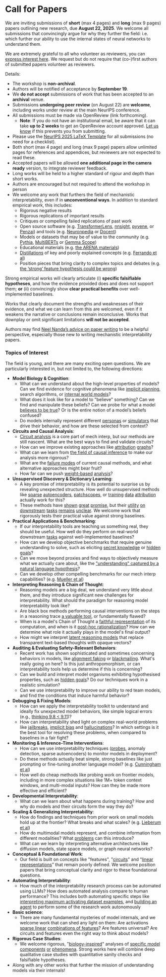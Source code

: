 # Call for Papers
We are inviting submissions of **short** (max 4 pages) and **long** (max 9 pages) papers outlining new research, due **August 22, 2025**. We welcome all submissions that convincingly argue for why they further the field: i.e. which further our ability to use the internal states of neural networks to understand them. 

We are extremely grateful to all who volunteer as reviewers, you can [express interest here](https://www.google.com/url?q=https://docs.google.com/forms/d/e/1FAIpQLSdiw1SJllzoTz_nqzDTzTOGb9DV3W_truQyh-WvYj_QGIi7Mg/viewform?usp%3Ddialog&sa=D&source=editors&ust=1753567588520735&usg=AOvVaw3ZiBLmcsVeYMA-XXCP6qae). We request but do not require that (co-)first authors of submitted papers volunteer as reviewers. 

Details: 
* The workshop is **non-archival**.
* Authors will be notified of acceptance by **September 19**.
* We **do not accept** submissions of work that has been accepted to an **archival** venue.
* Submissions **undergoing peer review** (on August 22) are **welcome**, including works under review at the main NeurIPS conference.
* All submissions must be made via OpenReview (link forthcoming).
  * **Note**: If you do not have an institutional email, be aware that it can take **up to 2 weeks** to get an OpenReview account approved. [Let us know](mailto:neurips2025@mechinterpworkshop.com) if this prevents you from submitting.
* Please use the [NeurIPS 2025 LaTeX Template](https://www.google.com/url?q=https://media.neurips.cc/Conferences/NeurIPS2025/Styles.zip&sa=D&source=editors&ust=1753567588523209&usg=AOvVaw0Z9UaUkyFmQwXAdLNSdqrt) for all submissions (no need for a checklist).
* Both short (max 4 page) and long (max 9 page) papers allow unlimited pages for references and appendices, but reviewers are not expected to read these.
* Accepted papers will be allowed **one additional page in the camera ready** version, to integrate reviewer feedback.
* Long works will be held to a higher standard of rigour and depth than short works.
* Authors are encouraged but not required to attend the workshop in person
* We welcome any work that furthers the field of mechanistic interpretability, even if in **unconventional ways**. In addition to standard empirical work, this includes:
  * Rigorous negative results
  * Rigorous replications of important results
  * Critiques or compelling failed replications of past work
  * Open source software (e.g. [TransformerLens](https://www.google.com/url?q=https://github.com/neelnanda-io/TransformerLens&sa=D&source=editors&ust=1753567588525484&usg=AOvVaw2XbEhi5noeujQiXKI24Z4A), [nnsight](https://www.google.com/url?q=https://github.com/ndif-team/nnsight&sa=D&source=editors&ust=1753567588525609&usg=AOvVaw3goUCN1x5KiOg3uFSEbKU0), [pyvene](https://www.google.com/url?q=https://github.com/stanfordnlp/pyvene/tree/main/pyvene/models/mlp&sa=D&source=editors&ust=1753567588525739&usg=AOvVaw3beG7jQJ8S59_quNvDjtDi), or [Penzai](https://www.google.com/url?q=https://github.com/google-deepmind/penzai&sa=D&source=editors&ust=1753567588525876&usg=AOvVaw38hfcMgQFYYaVqHJHTEzc5)) and tools (e.g. [Neuronpedia](https://www.google.com/url?q=http://neuronpedia.org&sa=D&source=editors&ust=1753567588526066&usg=AOvVaw1iDD2fjlQlfFD-t5A29FSc) or [Docent](https://www.google.com/url?q=https://transluce.org/introducing-docent&sa=D&source=editors&ust=1753567588526219&usg=AOvVaw21f-DxVD__hPN8yFpRtbXT))
  * Models or datasets that may be of value to the community (e.g. [Pythia](https://www.google.com/url?q=https://arxiv.org/abs/2304.01373&sa=D&source=editors&ust=1753567588526487&usg=AOvVaw0nSjGYi0HwI1tLOrM0GkAj), [MultiBERTs](https://www.google.com/url?q=https://arxiv.org/abs/2106.16163&sa=D&source=editors&ust=1753567588526591&usg=AOvVaw2JkavMJ6khBLuYurElq5eb) or [Gemma Scope](https://www.google.com/url?q=https://arxiv.org/abs/2408.05147&sa=D&source=editors&ust=1753567588526706&usg=AOvVaw09rk-qddSmmbO0w9GvHLqc))
  * Educational materials (e.g. [the ARENA materials](https://www.google.com/url?q=https://arena3-chapter1-transformer-interp.streamlit.app/&sa=D&source=editors&ust=1753567588526955&usg=AOvVaw1bBoReEMsOfRsLzBa17KSL))
  * [Distillations](https://www.google.com/url?q=https://distill.pub/2017/research-debt/&sa=D&source=editors&ust=1753567588527136&usg=AOvVaw1tdg903PVFEncLWHDRVVv4) of key and poorly explained concepts (e.g. [Ferrando et al](https://www.google.com/url?q=https://arxiv.org/abs/2405.00208&sa=D&source=editors&ust=1753567588527388&usg=AOvVaw0a3kT7ZOjX4QOCa0bB0bVj))
  * Position pieces that bring clarity to complex topics and debates (e.g. [the ‘strong’ feature hypothesis could be wrong](https://www.google.com/url?q=https://www.alignmentforum.org/posts/tojtPCCRpKLSHBdpn/the-strong-feature-hypothesis-could-be-wrong&sa=D&source=editors&ust=1753567588527819&usg=AOvVaw0Z62d7lK5Pyy3ObifVHgYC))

Strong empirical works will clearly articulate (i) **specific falsifiable hypotheses**, and how the evidence provided does and does not support them; **or** (ii) convincingly show **clear practical benefits** over well-implemented baselines. 

Works that clearly document the strengths and weaknesses of their evidence, and what we can learn from this are welcomed, even if it weakens the narrative or conclusions remain inconclusive. Works that downplay or omit significant limitations **will not be accepted**. 

Authors may find [Neel Nanda’s advice on paper writing](https://www.google.com/url?q=https://www.alignmentforum.org/posts/eJGptPbbFPZGLpjsp/highly-opinionated-advice-on-how-to-write-ml-papers&sa=D&source=editors&ust=1753567588529601&usg=AOvVaw0VVat0ejSv1Yf2O3vwD7Fr) to be a helpful perspective, especially those new to writing mechanistic interpretability papers. 
### Topics of Interest
The field is young, and there are many exciting open questions. We are particularly interested in, but not limited to, the following directions: 
* **Model Biology & Cognition**:
  * What can we understand about the high-level properties of models? Can we find evidence for cognitive phenomena like [implicit planning](https://www.google.com/url?q=https://transformer-circuits.pub/2025/attribution-graphs/biology.html%23dives-poems&sa=D&source=editors&ust=1753567588530735&usg=AOvVaw2d7vyj05v1bmp_J1GXwa3S), search algorithms, or [internal world models](https://www.google.com/url?q=https://arxiv.org/abs/2210.13382&sa=D&source=editors&ust=1753567588530959&usg=AOvVaw3QxXyufo1JUIgcvjZ8MWd9)?
  * What does it look like for a model to "believe" something? Can we find and manipulate these beliefs? Can we probe for what a model [believes to be true](https://www.google.com/url?q=https://arxiv.org/abs/2310.06824&sa=D&source=editors&ust=1753567588531322&usg=AOvVaw2s2a19l5qhrmQx9K5p0Xbk)? Or is the entire notion of a model’s beliefs confused?
  * Do models internally represent different [personas](https://www.google.com/url?q=https://arxiv.org/abs/2406.12094&sa=D&source=editors&ust=1753567588531631&usg=AOvVaw18H5MWrB8JVR5yzYaJ7h5i) or [simulators](https://www.google.com/url?q=https://www.nature.com/articles/s41586-023-06647-8&sa=D&source=editors&ust=1753567588531762&usg=AOvVaw3JIw5FP7_pQJtCEaDP1hde) that drive their behavior, and how are these selected from context?
* **Circuits and Causal Analysis**:
  * [Circuit analysis](https://www.google.com/url?q=https://distill.pub/2020/circuits/zoom-in/&sa=D&source=editors&ust=1753567588532165&usg=AOvVaw3VIvJMqCgyFvf7zqELN2eJ) is a core part of mech interp, but our methods are still nascent. What are the best ways to find and validate circuits?
  * How can we improve existing approaches like [attribution](https://www.google.com/url?q=https://arxiv.org/abs/2406.11944&sa=D&source=editors&ust=1753567588532645&usg=AOvVaw2PjBSUzknana5Ju2MW7wOW) [graphs](https://www.google.com/url?q=https://transformer-circuits.pub/2025/attribution-graphs/methods.html&sa=D&source=editors&ust=1753567588532778&usg=AOvVaw0_f-oI5trq9LN2urDdL99a)?
  * What can we learn from [the field of causal inference](https://www.google.com/url?q=https://arxiv.org/abs/2407.04690&sa=D&source=editors&ust=1753567588533110&usg=AOvVaw3VjjldLPMyWpktI9ezjE6y) to make our analysis more rigorous?
  * What are the [failure modes](https://www.google.com/url?q=https://arxiv.org/abs/2307.15771&sa=D&source=editors&ust=1753567588533444&usg=AOvVaw190nGp4RCZJY9qM-3MULLy) of current causal methods, and what alternative approaches might bear fruit?
  * How far can we push [weight-based](https://www.google.com/url?q=https://arxiv.org/abs/2301.05217&sa=D&source=editors&ust=1753567588533750&usg=AOvVaw0kk5BNr2MAVaG8Bsafguuo) [analysis](https://www.google.com/url?q=https://arxiv.org/abs/2410.08417&sa=D&source=editors&ust=1753567588533855&usg=AOvVaw0Wy0nUVauKVYATyMq8zWB9)?
* **Unsupervised Discovery & Dictionary Learning**:
  * A key promise of interpretability is its potential to surprise us by revealing unexpected structure. How well do unsupervised methods like [sparse](https://www.google.com/url?q=https://arxiv.org/abs/2103.15949&sa=D&source=editors&ust=1753567588534538&usg=AOvVaw1oFbsyL9va3ddREitRmN9E) [autoencoders](https://www.google.com/url?q=https://transformer-circuits.pub/2023/monosemantic-features&sa=D&source=editors&ust=1753567588534714&usg=AOvVaw1AhSDIgPjujpo6RLtI9IaQ), [patch](https://www.google.com/url?q=https://arxiv.org/abs/2401.06102&sa=D&source=editors&ust=1753567588534821&usg=AOvVaw1fbH8VMFM3Dw0tp-TIVjMo)[scopes](https://www.google.com/url?q=https://arxiv.org/abs/2403.10949v2&sa=D&source=editors&ust=1753567588534936&usg=AOvVaw0kqSNqw97rCsu-n06MjZfY), or [training](https://www.google.com/url?q=https://proceedings.mlr.press/v70/koh17a?ref%3Dhttps://githubhelp.com&sa=D&source=editors&ust=1753567588535104&usg=AOvVaw2RoNYFtkx2CztDETVJdK6J) [data](https://www.google.com/url?q=https://arxiv.org/abs/2308.03296&sa=D&source=editors&ust=1753567588535212&usg=AOvVaw30Y04um4xp5e0AgKrC9URx) [attribution](https://www.google.com/url?q=https://arxiv.org/abs/2205.11482&sa=D&source=editors&ust=1753567588535314&usg=AOvVaw080VEJnYcoNW4B67e5f8ds) actually work for this?
  * These methods have [shown](https://www.google.com/url?q=https://transformer-circuits.pub/2024/scaling-monosemanticity/index.html&sa=D&source=editors&ust=1753567588535592&usg=AOvVaw17GEzhrAW5wF_hZ7sOj-bt) [great](https://www.google.com/url?q=https://transformer-circuits.pub/2025/attribution-graphs/biology.html&sa=D&source=editors&ust=1753567588535726&usg=AOvVaw0qTJe5KJuTCkeNSgCzpxZY) [promise](https://www.google.com/url?q=https://arxiv.org/abs/2503.10965&sa=D&source=editors&ust=1753567588535827&usg=AOvVaw0QFZv2wlVjmf9whXnkMPUO), but their [utility](https://www.google.com/url?q=https://arxiv.org/abs/2502.16681&sa=D&source=editors&ust=1753567588535963&usg=AOvVaw3DWEISWZvJdsADWdfVuIz7) [on](https://www.google.com/url?q=https://www.tilderesearch.com/blog/sieve&sa=D&source=editors&ust=1753567588536102&usg=AOvVaw1gbX_brNy7CDTQTg_3xhYj) [downstream](https://www.google.com/url?q=https://arxiv.org/abs/2501.17148&sa=D&source=editors&ust=1753567588536212&usg=AOvVaw3PC6xX2p6fZo5VxshAcEvb) [tasks](https://www.google.com/url?q=https://transformer-circuits.pub/2024/features-as-classifiers/index.html&sa=D&source=editors&ust=1753567588536371&usg=AOvVaw0G-rSODxBqy0VkA6p2NQLX) [remains](https://www.google.com/url?q=https://arxiv.org/abs/2502.04382&sa=D&source=editors&ust=1753567588536491&usg=AOvVaw1vo27VhmyGEMvYQa_Moxdt) [unclear](https://www.google.com/url?q=https://www.alignmentforum.org/posts/4uXCAJNuPKtKBsi28/negative-results-for-saes-on-downstream-tasks&sa=D&source=editors&ust=1753567588536668&usg=AOvVaw2YhsXbIZGQXfDDHi661D3e). We welcome work that rigorously tests their practical value against strong baselines.
* **Practical Applications & Benchmarking**:
  * If our interpretability tools are teaching us something real, they should be useful. How well do they perform on real-world downstream [tasks](https://www.google.com/url?q=https://www.lesswrong.com/posts/wGRnzCFcowRCrpX4Y/downstream-applications-as-validation-of-interpretability&sa=D&source=editors&ust=1753567588537430&usg=AOvVaw1i-ntjlvBMZAAgP-QhO27A) against well-implemented baselines?
  * How can we develop objective benchmarks that require genuine understanding to solve, such as eliciting [secret knowledge](https://www.google.com/url?q=https://arxiv.org/abs/2505.14352&sa=D&source=editors&ust=1753567588537836&usg=AOvVaw3YlDINfslKLKfebi7no_Jk) or [hidden goals](https://www.google.com/url?q=https://arxiv.org/abs/2503.10965&sa=D&source=editors&ust=1753567588537951&usg=AOvVaw0Xt1_igGiy07z0JsvNqb6N)?
  * Can we move beyond proxies and find ways to objectively measure what we actually care about, like the ["understanding" captured by a natural language hypothesis](https://www.google.com/url?q=https://arxiv.org/abs/2502.04382&sa=D&source=editors&ust=1753567588538410&usg=AOvVaw0uwmLeorcNYhjEYQdaVUdt)?
  * Can we develop other compelling benchmarks for our mech interp capabilities? (e.g. [Mueller et al](https://www.google.com/url?q=https://arxiv.org/abs/2504.13151&sa=D&source=editors&ust=1753567588538770&usg=AOvVaw2970bvpLRp4rJxvRGqYeXg))
* **Interpreting Reasoning & Chain of Thought**:
  * Reasoning models are a big deal, we understand very little about them, and they introduce significant new challenges for interpretability. What should the paradigm for reasoning model interpretability look like?
  * Are black box methods performing causal interventions on the steps in a reasoning trace [a valuable tool](https://www.google.com/url?q=https://arxiv.org/abs/2506.19143&sa=D&source=editors&ust=1753567588539689&usg=AOvVaw2UD046WOB6RvHwQvxSC6sp), or fundamentally flawed?
  * When is a model's Chain of Thought a [faithful representation](https://www.google.com/url?q=https://arxiv.org/abs/2305.04388&sa=D&source=editors&ust=1753567588539932&usg=AOvVaw261LRXXbIpL6jnpG31Ovsg) of its computation, and when is it [post-hoc rationalization](https://www.google.com/url?q=https://arxiv.org/abs/2503.08679&sa=D&source=editors&ust=1753567588540093&usg=AOvVaw3vQeLh348Hs0QZK5KR08nE)? How can we determine what role it actually plays in the model's final output?
  * How might we interpret [latent reasoning models](https://www.google.com/url?q=https://arxiv.org/abs/2412.06769&sa=D&source=editors&ust=1753567588540504&usg=AOvVaw3uJ-qrpLQ45-xcFIU4mY1u) that replace transparent text-based thoughts with opaque vectors?
* **Auditing & Evaluating Safety-Relevant Behaviors**:
  * Recent work has shown sophisticated and sometimes concerning behaviors in models, like [alignment faking](https://www.google.com/url?q=https://arxiv.org/abs/2412.14093&sa=D&source=editors&ust=1753567588541059&usg=AOvVaw1rkHWr_jmBygAmqnYC0q8M) or [blackmailing](https://www.google.com/url?q=https://www.anthropic.com/research/agentic-misalignment&sa=D&source=editors&ust=1753567588541190&usg=AOvVaw3vlVL3IE3J9uUop8-jjnux). What's really going on here? Is this just anthropomorphism, or can interpretability tools help us determine if this is concerning?
  * Can we build and interpret model organisms exhibiting hypothesised properties, such as [hidden goals](https://www.google.com/url?q=https://arxiv.org/abs/2503.10965&sa=D&source=editors&ust=1753567588541768&usg=AOvVaw1hkv6bUuMI5aIUqenwg8gY)? Do our techniques work in a realistic simulation?
  * Can we use interpretability to improve our ability to red team models, and find the conditions that induce harmful behavior?
* **Debugging & Fixing Models**:
  * How can we apply the interpretability toolkit to understand and ideally fix unexpected model behaviors, like simple logical errors (e.g., [thinking 9.8 < 9.11](https://www.google.com/url?q=https://transluce.org/observability-interface&sa=D&source=editors&ust=1753567588542660&usg=AOvVaw1uVk0nIc1Ojy7-tHEDEIC-))?
  * How can interpretability shed light on complex real-world problems like [jailbreaks](https://www.google.com/url?q=https://transformer-circuits.pub/2025/attribution-graphs/biology.html%23dives-jailbreak&sa=D&source=editors&ust=1753567588542951&usg=AOvVaw1YNtvJfPBRUrBqJ0qb5MVj), [implicit bias](https://www.google.com/url?q=https://arxiv.org/abs/2506.10922&sa=D&source=editors&ust=1753567588543058&usg=AOvVaw0k7zLskG89BTY6Gvb-aB1r) and [hallucinations](https://www.google.com/url?q=https://arxiv.org/abs/2411.14257&sa=D&source=editors&ust=1753567588543171&usg=AOvVaw1qmS0XdwuqQvF7nLpwtXSz)? In which settings is it the best tool for resolving these problems, when compared to baselines in a fair fight?
* **Monitoring & Inference-Time Interventions**:
  * How can we use interpretability techniques ([probes](https://www.google.com/url?q=https://arxiv.org/abs/2102.12452&sa=D&source=editors&ust=1753567588543869&usg=AOvVaw1EJHBCejUvupwt_fTOrK5T), anomaly detection, sparse autoencoders) to monitor models in deployment?
  * Do these methods actually beat simple, strong baselines like just prompting or fine-tuning another language model? (e.g. [Cunningham et al](https://www.google.com/url?q=https://alignment.anthropic.com/2025/cheap-monitors/&sa=D&source=editors&ust=1753567588544436&usg=AOvVaw0qpnC_Gpghg143gcaQsF50))
  * How well do cheap methods like probing work on frontier models, including in more complex situations like 1M+ token context windows, and multi-modal inputs? How can they be made more effective and efficient?
* **Developmental Interpretability**:
  * What can we learn about what happens during training? How and why do models and their circuits form the way they do?
* **Scaling & Generalizing Interpretability**:
  * How do findings and techniques from prior work on small models hold up at the frontier? What breaks and what scales? (e.g. [Lieberum et al](https://www.google.com/url?q=https://arxiv.org/abs/2307.09458&sa=D&source=editors&ust=1753567588545946&usg=AOvVaw0-6iBtB98F42wN2SOtMbHz))
  * How do multimodal models represent, and combine information from different modalities? What [problems](https://www.google.com/url?q=https://openreview.net/pdf?id%3DVUhRdZp8ke&sa=D&source=editors&ust=1753567588546307&usg=AOvVaw368nnMm2LQe6AGp399ahRs) can this introduce?
  * What can we learn by interpreting alternative architectures like diffusion models, state space models, or graph neural networks?
* **Conceptual & Foundational Work**:
  * Our field is built on concepts like "features", "[circuits](https://www.google.com/url?q=https://distill.pub/2020/circuits/zoom-in/&sa=D&source=editors&ust=1753567588546996&usg=AOvVaw0GgpPhGpzgOrzWs2gvWnBl)" and “[linear representations](https://www.google.com/url?q=https://transformer-circuits.pub/2024/july-update/index.html%23linear-representations&sa=D&source=editors&ust=1753567588547185&usg=AOvVaw24IaG7MiWhaKL5SGI056Ek)” that remain poorly defined. We welcome position papers that bring conceptual clarity and rigor to these foundational questions.
* **Automating Interpretability**:
  * How much of the interpretability research process can be automated using LLMs? How does automated analysis compare to human performance? This includes both automating specific steps like [interpreting maximum activating dataset examples](https://www.google.com/url?q=https://openaipublic.blob.core.windows.net/neuron-explainer/paper/index.html&sa=D&source=editors&ust=1753567588548065&usg=AOvVaw3U8LZlCoRWTjc92fvIQjkk), and [building an agent](https://www.google.com/url?q=https://arxiv.org/abs/2404.14394&sa=D&source=editors&ust=1753567588548209&usg=AOvVaw0z3EzpswXcMpNPp5o6pjPi) to perform some of the research work autonomously
* **Basic science**:
  * There are many fundamental mysteries of model internals, and we welcome work that can shed any light on them: Are activations [sparse linear](https://www.google.com/url?q=https://arxiv.org/abs/1601.03764&sa=D&source=editors&ust=1753567588548912&usg=AOvVaw35ZIDkJaYZdUEsDlbJ2vLP) [combinations of features](https://www.google.com/url?q=https://transformer-circuits.pub/2022/toy_model/index.html&sa=D&source=editors&ust=1753567588549083&usg=AOvVaw2ecvjgLVJirjlwsAWr4p88)? Are features universal? Are circuits and features even the right way to think about models?
* **Rigorous Case Studies**:
  * We welcome rigorous, "[biology-inspired](https://www.google.com/url?q=https://distill.pub/2020/circuits/curve-circuits/&sa=D&source=editors&ust=1753567588549733&usg=AOvVaw1dIr0GsG5-D7Xc6apdL1AS)" analyses of [specific model](https://www.google.com/url?q=https://arxiv.org/abs/2310.04625&sa=D&source=editors&ust=1753567588549864&usg=AOvVaw3QC5CFgaxcOCgs7eLCt2C-) [components](https://www.google.com/url?q=https://transformer-circuits.pub/2024/scaling-monosemanticity/index.html&sa=D&source=editors&ust=1753567588550010&usg=AOvVaw1uSMYB17jyeWmH6Ew_w0TA) [or](https://www.google.com/url?q=https://arxiv.org/abs/2305.01610&sa=D&source=editors&ust=1753567588550096&usg=AOvVaw2ilgrSB9_NFD9kh94uSu_D) [phenomena](https://www.google.com/url?q=https://arxiv.org/abs/2306.09346&sa=D&source=editors&ust=1753567588550227&usg=AOvVaw29WKmdDEfAQ-FZ3JVXvRJE). Strong works here will combine deep qualitative case studies with quantitative sanity checks and falsifiable hypotheses.
* Along with any other works that further the mission of understanding models via their internals!